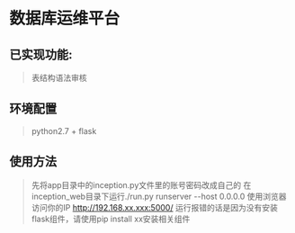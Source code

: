 # 数据库运维平台

## 已实现功能:
>表结构语法审核
## 环境配置
>python2.7 + flask
## 使用方法
>先将app目录中的inception.py文件里的账号密码改成自己的
>在inception_web目录下运行./run.py runserver --host 0.0.0.0
>使用浏览器访问你的IP  http://192.168.xx.xxx:5000/
>运行报错的话是因为没有安装flask组件，请使用pip install xx安装相关组件
